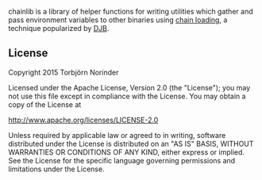 chainlib is a library of helper functions for writing utilities which gather and
pass environment variables to other binaries using [chain loading](https://en.wikipedia.org/wiki/Chain_loading), a technique
popularized by [DJB](http://cr.yp.to/).

## License

Copyright 2015 Torbjörn Norinder

Licensed under the Apache License, Version 2.0 (the "License");
you may not use this file except in compliance with the License.
You may obtain a copy of the License at

http://www.apache.org/licenses/LICENSE-2.0

Unless required by applicable law or agreed to in writing, software
distributed under the License is distributed on an "AS IS" BASIS,
WITHOUT WARRANTIES OR CONDITIONS OF ANY KIND, either express or implied.
See the License for the specific language governing permissions and
limitations under the License.
